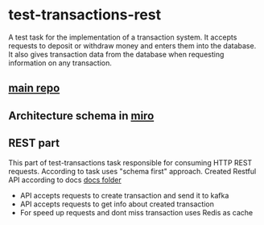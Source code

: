 # test-transactions-rest
A test task for the implementation of a transaction system. It accepts requests to deposit or withdraw money and enters them into the database. It also gives transaction data from the database when requesting information on any transaction.
## [main repo](https://github.com/MihasBel/test-transactions)
## Architecture schema in [miro](https://miro.com/app/board/uXjVPvwzV6U=/?share_link_id=797824750985)
## REST part 

This part of test-transactions task responsible for consuming HTTP REST requests. According to task uses "schema first" approach. Created Restful API according to docs 
[docs folder](https://github.com/MihasBel/test-transactions-rest/tree/main/api/docs)

- API accepts requests to create transaction and send it to kafka
- API accepts requests to get info about created transaction
- For speed up requests and dont miss transaction uses Redis as cache